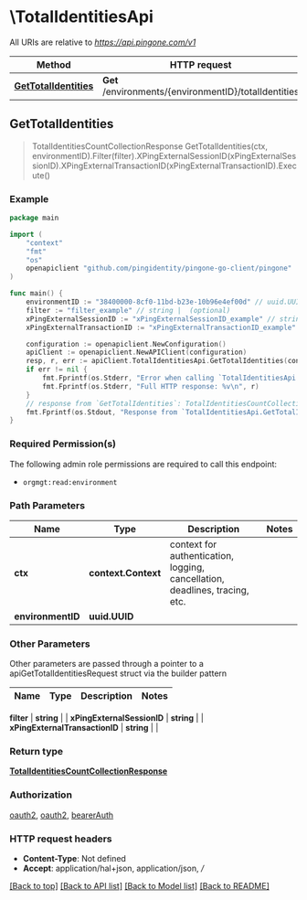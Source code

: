 # \TotalIdentitiesApi

All URIs are relative to *https://api.pingone.com/v1*

Method | HTTP request | Description
------------- | ------------- | -------------
[**GetTotalIdentities**](TotalIdentitiesApi.md#GetTotalIdentities) | **Get** /environments/{environmentID}/totalIdentities | 



## GetTotalIdentities

> TotalIdentitiesCountCollectionResponse GetTotalIdentities(ctx, environmentID).Filter(filter).XPingExternalSessionID(xPingExternalSessionID).XPingExternalTransactionID(xPingExternalTransactionID).Execute()



### Example

```go
package main

import (
	"context"
	"fmt"
	"os"
	openapiclient "github.com/pingidentity/pingone-go-client/pingone"
)

func main() {
	environmentID := "38400000-8cf0-11bd-b23e-10b96e4ef00d" // uuid.UUID | 
	filter := "filter_example" // string |  (optional)
	xPingExternalSessionID := "xPingExternalSessionID_example" // string |  (optional)
	xPingExternalTransactionID := "xPingExternalTransactionID_example" // string |  (optional)

	configuration := openapiclient.NewConfiguration()
	apiClient := openapiclient.NewAPIClient(configuration)
	resp, r, err := apiClient.TotalIdentitiesApi.GetTotalIdentities(context.Background(), environmentID).Filter(filter).XPingExternalSessionID(xPingExternalSessionID).XPingExternalTransactionID(xPingExternalTransactionID).Execute()
	if err != nil {
		fmt.Fprintf(os.Stderr, "Error when calling `TotalIdentitiesApi.GetTotalIdentities``: %v\n", err)
		fmt.Fprintf(os.Stderr, "Full HTTP response: %v\n", r)
	}
	// response from `GetTotalIdentities`: TotalIdentitiesCountCollectionResponse
	fmt.Fprintf(os.Stdout, "Response from `TotalIdentitiesApi.GetTotalIdentities`: %v\n", resp)
}
```

### Required Permission(s)

The following admin role permissions are required to call this endpoint:

- `orgmgt:read:environment`

### Path Parameters


Name | Type | Description  | Notes
------------- | ------------- | ------------- | -------------
**ctx** | **context.Context** | context for authentication, logging, cancellation, deadlines, tracing, etc.
**environmentID** | **uuid.UUID** |  | 

### Other Parameters

Other parameters are passed through a pointer to a apiGetTotalIdentitiesRequest struct via the builder pattern


Name | Type | Description  | Notes
------------- | ------------- | ------------- | -------------

 **filter** | **string** |  | 
 **xPingExternalSessionID** | **string** |  | 
 **xPingExternalTransactionID** | **string** |  | 

### Return type

[**TotalIdentitiesCountCollectionResponse**](TotalIdentitiesCountCollectionResponse.md)

### Authorization

[oauth2](../README.md#oauth2), [oauth2](../README.md#oauth2), [bearerAuth](../README.md#bearerAuth)

### HTTP request headers

- **Content-Type**: Not defined
- **Accept**: application/hal+json, application/json, */*

[[Back to top]](#) [[Back to API list]](../README.md#documentation-for-api-endpoints)
[[Back to Model list]](../README.md#documentation-for-models)
[[Back to README]](../README.md)

